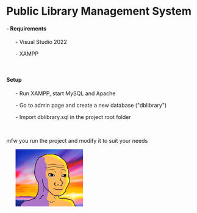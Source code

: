 # Public Library Management System
<h4> - Requirements </h4>
<ul> - Visual Studio 2022 </ul>
<ul> - XAMPP </ul> <br>


<h4> Setup </h4>
<ol> - Run XAMPP, start MySQL and Apache </ol>
<ol> - Go to admin page and create a new database ("dblibrary") </ol>
<ol> - Import dblibrary.sql in the project root folder </ol> <br>

mfw you run the project and modify it to suit your needs
<br>
<ul> <img src = "LibrarySystem/Resources/W.jpg" height = "150px" width = "177px"> </ul>
